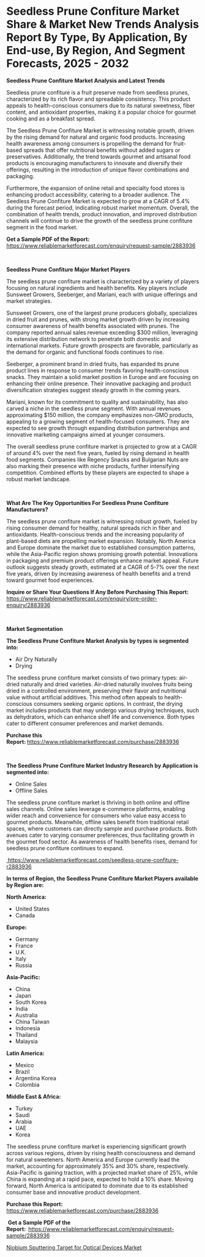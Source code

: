 <p><h1>Seedless Prune Confiture Market Share & Market New Trends Analysis Report By Type, By Application, By End-use, By Region, And Segment Forecasts, 2025 - 2032</h1></p><p><strong>Seedless Prune Confiture Market Analysis and Latest Trends</strong></p>
<p><p>Seedless prune confiture is a fruit preserve made from seedless prunes, characterized by its rich flavor and spreadable consistency. This product appeals to health-conscious consumers due to its natural sweetness, fiber content, and antioxidant properties, making it a popular choice for gourmet cooking and as a breakfast spread.</p><p>The Seedless Prune Confiture Market is witnessing notable growth, driven by the rising demand for natural and organic food products. Increasing health awareness among consumers is propelling the demand for fruit-based spreads that offer nutritional benefits without added sugars or preservatives. Additionally, the trend towards gourmet and artisanal food products is encouraging manufacturers to innovate and diversify their offerings, resulting in the introduction of unique flavor combinations and packaging.</p><p>Furthermore, the expansion of online retail and specialty food stores is enhancing product accessibility, catering to a broader audience. The Seedless Prune Confiture Market is expected to grow at a CAGR of 5.4% during the forecast period, indicating robust market momentum. Overall, the combination of health trends, product innovation, and improved distribution channels will continue to drive the growth of the seedless prune confiture segment in the food market.</p></p>
<p><strong>Get a Sample PDF of the Report:&nbsp;</strong> <a href="https://www.reliablemarketforecast.com/enquiry/request-sample/2883936?utm_campaign=3182&utm_medium=2&utm_source=Github&utm_content=ia&utm_term=13032025&utm_id=seedless-prune-confiture">https://www.reliablemarketforecast.com/enquiry/request-sample/2883936</a></p>
<p>&nbsp;</p>
<p><strong>Seedless Prune Confiture Major Market Players</strong></p>
<p><p>The seedless prune confiture market is characterized by a variety of players focusing on natural ingredients and health benefits. Key players include Sunsweet Growers, Seeberger, and Mariani, each with unique offerings and market strategies. </p><p>Sunsweet Growers, one of the largest prune producers globally, specializes in dried fruit and prunes, with strong market growth driven by increasing consumer awareness of health benefits associated with prunes. The company reported annual sales revenue exceeding $300 million, leveraging its extensive distribution network to penetrate both domestic and international markets. Future growth prospects are favorable, particularly as the demand for organic and functional foods continues to rise.</p><p>Seeberger, a prominent brand in dried fruits, has expanded its prune product lines in response to consumer trends favoring health-conscious snacks. They maintain a solid market position in Europe and are focusing on enhancing their online presence. Their innovative packaging and product diversification strategies suggest steady growth in the coming years.</p><p>Mariani, known for its commitment to quality and sustainability, has also carved a niche in the seedless prune segment. With annual revenues approximating $150 million, the company emphasizes non-GMO products, appealing to a growing segment of health-focused consumers. They are expected to see growth through expanding distribution partnerships and innovative marketing campaigns aimed at younger consumers.</p><p>The overall seedless prune confiture market is projected to grow at a CAGR of around 4% over the next five years, fueled by rising demand in health food segments. Companies like Regency Snacks and Bulgarian Nuts are also marking their presence with niche products, further intensifying competition. Combined efforts by these players are expected to shape a robust market landscape.</p></p>
<p>&nbsp;</p>
<p><strong>What Are The Key Opportunities For Seedless Prune Confiture Manufacturers?</strong></p>
<p><p>The seedless prune confiture market is witnessing robust growth, fueled by rising consumer demand for healthy, natural spreads rich in fiber and antioxidants. Health-conscious trends and the increasing popularity of plant-based diets are propelling market expansion. Notably, North America and Europe dominate the market due to established consumption patterns, while the Asia-Pacific region shows promising growth potential. Innovations in packaging and premium product offerings enhance market appeal. Future outlook suggests steady growth, estimated at a CAGR of 5-7% over the next five years, driven by increasing awareness of health benefits and a trend toward gourmet food experiences.</p></p>
<p><strong>Inquire or Share Your Questions If Any Before Purchasing This Report:</strong> <a href="https://www.reliablemarketforecast.com/enquiry/pre-order-enquiry/2883936?utm_campaign=3182&utm_medium=2&utm_source=Github&utm_content=ia&utm_term=13032025&utm_id=seedless-prune-confiture">https://www.reliablemarketforecast.com/enquiry/pre-order-enquiry/2883936</a></p>
<p>&nbsp;</p>
<p><strong>Market Segmentation</strong></p>
<p><strong>The Seedless Prune Confiture Market Analysis by types is segmented into:</strong></p>
<p><ul><li>Air Dry Naturally</li><li>Drying</li></ul></p>
<p><p>The seedless prune confiture market consists of two primary types: air-dried naturally and dried varieties. Air-dried naturally involves fruits being dried in a controlled environment, preserving their flavor and nutritional value without artificial additives. This method often appeals to health-conscious consumers seeking organic options. In contrast, the drying market includes products that may undergo various drying techniques, such as dehydrators, which can enhance shelf life and convenience. Both types cater to different consumer preferences and market demands.</p></p>
<p><strong>Purchase this Report:&nbsp;</strong><a href="https://www.reliablemarketforecast.com/purchase/2883936?utm_campaign=3182&utm_medium=2&utm_source=Github&utm_content=ia&utm_term=13032025&utm_id=seedless-prune-confiture">https://www.reliablemarketforecast.com/purchase/2883936</a></p>
<p>&nbsp;</p>
<p><strong>The Seedless Prune Confiture Market Industry Research by Application is segmented into:</strong></p>
<p><ul><li>Online Sales</li><li>Offline Sales</li></ul></p>
<p><p>The seedless prune confiture market is thriving in both online and offline sales channels. Online sales leverage e-commerce platforms, enabling wider reach and convenience for consumers who value easy access to gourmet products. Meanwhile, offline sales benefit from traditional retail spaces, where customers can directly sample and purchase products. Both avenues cater to varying consumer preferences, thus facilitating growth in the gourmet food sector. As awareness of health benefits rises, demand for seedless prune confiture continues to expand.</p></p>
<p><a href="https://www.reliablemarketforecast.com/seedless-prune-confiture-r2883936?utm_campaign=3182&utm_medium=2&utm_source=Github&utm_content=ia&utm_term=13032025&utm_id=seedless-prune-confiture">&nbsp;https://www.reliablemarketforecast.com/seedless-prune-confiture-r2883936</a></p>
<p><strong>In terms of Region, the Seedless Prune Confiture Market Players available by Region are:</strong></p>
<p>
    <p> <strong> North America: </strong>
        <ul>
            <li>United States</li>
            <li>Canada</li>
        </ul>
        </p> 
    <p> <strong> Europe: </strong>
        <ul>
            <li>Germany</li>
            <li>France</li>
            <li>U.K.</li>
            <li>Italy</li>
            <li>Russia</li>
        </ul>
        </p> 
    <p> <strong> Asia-Pacific: </strong>
        <ul>
            <li>China</li>
            <li>Japan</li>
            <li>South Korea</li>
            <li>India</li>
            <li>Australia</li>
            <li>China Taiwan</li>
            <li>Indonesia</li>
            <li>Thailand</li>
            <li>Malaysia</li>
        </ul>
        </p> 
    <p> <strong> Latin America: </strong>
        <ul>
            <li>Mexico</li>
            <li>Brazil</li>
            <li>Argentina Korea</li>
            <li>Colombia</li>
        </ul>
        </p> 
    <p> <strong> Middle East & Africa: </strong>
        <ul>
            <li>Turkey</li>
            <li>Saudi</li>
            <li>Arabia</li>
            <li>UAE</li>
            <li>Korea</li>
        </ul>
    </p>
    </p>
<p><p>The seedless prune confiture market is experiencing significant growth across various regions, driven by rising health consciousness and demand for natural sweeteners. North America and Europe currently lead the market, accounting for approximately 35% and 30% share, respectively. Asia-Pacific is gaining traction, with a projected market share of 25%, while China is expanding at a rapid pace, expected to hold a 10% share. Moving forward, North America is anticipated to dominate due to its established consumer base and innovative product development.</p></p>
<p><strong>Purchase this Report: </strong><a href="https://www.reliablemarketforecast.com/purchase/2883936?utm_campaign=3182&utm_medium=2&utm_source=Github&utm_content=ia&utm_term=13032025&utm_id=seedless-prune-confiture">https://www.reliablemarketforecast.com/purchase/2883936</a></p>
<p>&nbsp;<strong>Get a Sample PDF of the Report:&nbsp;&nbsp;</strong><a href="https://www.reliablemarketforecast.com/enquiry/request-sample/2883936?utm_campaign=3182&utm_medium=2&utm_source=Github&utm_content=ia&utm_term=13032025&utm_id=seedless-prune-confiture">https://www.reliablemarketforecast.com/enquiry/request-sample/2883936</a></p>
<p><strong></strong></p>
<p><p><a href="https://github.com/donkalucine10/Market-Research-Report-List-1/blob/main/niobium-sputtering-target-for-optical-devices-market.md?utm_campaign=3182&utm_medium=2&utm_source=Github&utm_content=ia&utm_term=13032025&utm_id=seedless-prune-confiture">Niobium Sputtering Target for Optical Devices Market</a></p></p>